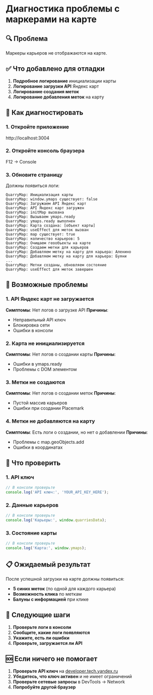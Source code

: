 # Диагностика проблемы с маркерами на карте

## 🔍 Проблема

Маркеры карьеров не отображаются на карте.

## ✅ Что добавлено для отладки

1. **Подробное логирование** инициализации карты
2. **Логирование загрузки API** Яндекс карт
3. **Логирование создания меток**
4. **Логирование добавления меток** на карту

## 🧪 Как диагностировать

### 1. Откройте приложение
http://localhost:3004

### 2. Откройте консоль браузера
F12 → Console

### 3. Обновите страницу
Должны появиться логи:

```
QuarryMap: Инициализация карты
QuarryMap: window.ymaps существует: false
QuarryMap: Загружаем API Яндекс карт
QuarryMap: API Яндекс карт загружен
QuarryMap: initMap вызвана
QuarryMap: Вызываем ymaps.ready
QuarryMap: ymaps.ready выполнен
QuarryMap: Карта создана: [объект карты]
QuarryMap: useEffect для меток вызван
QuarryMap: map существует: true
QuarryMap: количество карьеров: 5
QuarryMap: Очищаем геообъекты на карте
QuarryMap: Создаем метки для карьеров
QuarryMap: Добавляем метку на карту для карьера: Аленино
QuarryMap: Добавляем метку на карту для карьера: Буяни
...
QuarryMap: Метки созданы, обновляем состояние
QuarryMap: useEffect для меток завершен
```

## 🐛 Возможные проблемы

### 1. API Яндекс карт не загружается
**Симптомы**: Нет логов о загрузке API
**Причины**: 
- Неправильный API ключ
- Блокировка сети
- Ошибки в консоли

### 2. Карта не инициализируется
**Симптомы**: Нет логов о создании карты
**Причины**:
- Ошибки в ymaps.ready
- Проблемы с DOM элементом

### 3. Метки не создаются
**Симптомы**: Нет логов о создании меток
**Причины**:
- Пустой массив карьеров
- Ошибки при создании Placemark

### 4. Метки не добавляются на карту
**Симптомы**: Есть логи о создании, но нет о добавлении
**Причины**:
- Проблемы с map.geoObjects.add
- Ошибки в координатах

## 🔧 Что проверить

### 1. API ключ
```javascript
// В консоли проверьте
console.log('API ключ:', 'YOUR_API_KEY_HERE');
```

### 2. Данные карьеров
```javascript
// В консоли проверьте
console.log('Карьеры:', window.quarriesData);
```

### 3. Состояние карты
```javascript
// В консоли проверьте
console.log('Карта:', window.ymaps);
```

## 📋 Ожидаемый результат

После успешной загрузки на карте должны появиться:
- **5 синих меток** (по одной для каждого карьера)
- **Возможность клика** по меткам
- **Балуны с информацией** при клике

## 🚀 Следующие шаги

1. **Проверьте логи в консоли**
2. **Сообщите, какие логи появляются**
3. **Укажите, есть ли ошибки**
4. **Проверьте, загружается ли API**

## 🆘 Если ничего не помогает

1. **Проверьте API ключ** на [developer.tech.yandex.ru](https://developer.tech.yandex.ru/)
2. **Убедитесь, что ключ активен** и не имеет ограничений
3. **Проверьте сетевые запросы** в DevTools → Network
4. **Попробуйте другой браузер**
